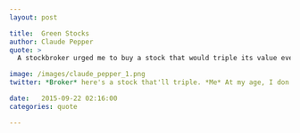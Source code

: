 ```yaml
---
layout: post

title:  Green Stocks
author: Claude Pepper
quote: > 
  A stockbroker urged me to buy a stock that would triple its value every year. I told him: At my age, I don't even buy green bananas.

image: /images/claude_pepper_1.png
twitter: *Broker* here's a stock that'll triple. *Me* At my age, I don't even buy green bananas. Claude Pepper http://quotes.stockflare.com/

date:   2015-09-22 02:16:00
categories: quote

---
```


